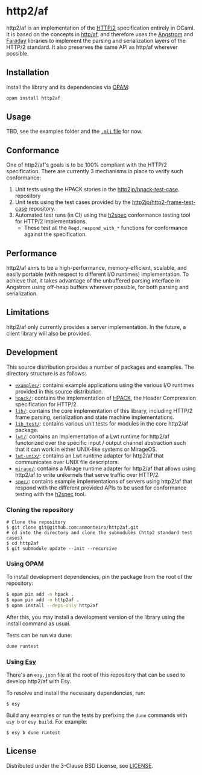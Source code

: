 # http2/af

http2/af is an implementation of the
[HTTP/2](https://tools.ietf.org/html/rfc7540) specification entirely in OCaml.
It is based on the concepts in
[http/af](https://github.com/inhabitedtype/httpaf), and therefore uses the
[Angstrom][angstrom] and [Faraday][faraday] libraries to implement the parsing
and serialization layers of the HTTP/2 standard. It also preserves the same API
as http/af wherever possible.

[angstrom]: https://github.com/inhabitedtype/angstrom
[faraday]: https://github.com/inhabitedtype/faraday

## Installation

Install the library and its dependencies via [OPAM][opam]:

[opam]: http://opam.ocaml.org/

```bash
opam install http2af
```

## Usage

TBD, see the examples folder and the [`.mli` file](./lib/http2af.mli) for now.

## Conformance

One of http2/af's goals is to be 100% compliant with the HTTP/2 specification.
There are currently 3 mechanisms in place to verify such conformance:

1. Unit tests using the HPACK stories in the
   [http2jp/hpack-test-case](https://github.com/http2jp/hpack-test-case).
   repository
2. Unit tests using the test cases provided by the
   [http2jp/http2-frame-test-case](https://github.com/http2jp/http2-frame-test-case)
   repository.
3. Automated test runs (in CI) using the
   [h2spec](https://github.com/summerwind/h2spec) conformance testing tool for
   HTTP/2 implementations.
   - These test all the `Reqd.respond_with_*` functions for conformance against
     the specification.

## Performance

http2/af aims to be a high-performance, memory-efficient, scalable, and easily
portable (with respect to different I/O runtimes) implementation. To achieve
that, it takes advantage of the unbuffered parsing interface in Angstrom using
off-heap buffers wherever possible, for both parsing and serialization.

## Limitations

http2/af only currently provides a server implementation. In the future, a
client library will also be provided.

## Development

This source distribution provides a number of packages and examples. The
directory structure is as follows:

- [`examples/`](./examples): contains example applications using the various
  I/O runtimes provided in this source distribution.
- [`hpack/`](./hpack): contains the implementation of
  [HPACK](https://tools.ietf.org/html/rfc7541), the Header Compression
  specification for HTTP/2.
- [`lib/`](./lib): contains the core implementation of this library, including
  HTTP/2 frame parsing, serialization and state machine implementations.
- [`lib_test/`](./lib_test): contains various unit tests for modules in the
  core http2/af package.
-  [`lwt/`](./lwt): contains an implementation of a Lwt runtime for http2/af
  functorized over the specific input / output channel abstraction such that it
  can work in either UNIX-like systems or MirageOS.
- [`lwt-unix/`](./lwt-unix): contains an Lwt runtime adapter for http2/af that
  communicates over UNIX file descriptors.
- [`mirage/`](./mirage): contains a Mirage runtime adapter for http2/af that
  allows using http2/af to write unikernels that serve traffic over HTTP/2.
- [`spec/`](./spec): contains example implementations of servers using http2/af
  that respond with the different provided APIs to be used for conformance
  testing with the [h2spec](https://github.com/summerwind/h2spec) tool.

### Cloning the repository

```shell
# Clone the repository
$ git clone git@github.com:anmonteiro/http2af.git
# cd into the directory and clone the submodules (http2 standard test cases)
$ cd http2af
$ git submodule update --init --recursive
```

### Using OPAM

To install development dependencies, pin the package from the root of the
repository:

```bash
$ opam pin add -n hpack .
$ opam pin add -n http2af .
$ opam install --deps-only http2af
```

After this, you may install a development version of the library using the
install command as usual.

Tests can be run via dune:

```bash
dune runtest
```

### Using [Esy](https://esy.sh)

There's an `esy.json` file at the root of this repository that can be used
to develop http2/af with Esy.

To resolve and install the necessary dependencies, run:

```
$ esy
```

Build any examples or run the tests by prefixing the `dune` commands with
`esy b` or `esy build`. For example:

```
$ esy b dune runtest
```

## License

Distributed under the 3-Clause BSD License, see [LICENSE](./LICENSE).
